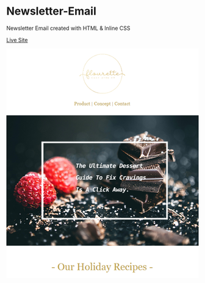 # Newsletter-Email
Newsletter Email created with HTML &amp; Inline CSS

<a href="" rel="nofollow">Live Site</a>

<img src="https://github.com/Simbhe/Newsletter-Email/blob/master/img/newsletter%20email%20screenshot.png" style="max-width:100%">
